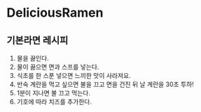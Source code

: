 # DeliciousRamen
## 기본라면 레시피
1. 물을 끓인다.
1. 물이 끓으면 면과 스프를 넣는다.
1. 식초를 한 스푼 넣으면 느끼한 맛이 사라져요.
1. 반숙 계란을 먹고 싶으면 불을 끄고 면을 건진 뒤 날 계란을 30초 투하!
1. 1분이 지나면 불 끄고 먹는다.
1. 기호에 따라 치즈를 추가한다.
